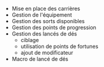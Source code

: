 - Mise en place des carrières
- Gestion de l'équipement
- Gestion des sorts disponibles
- Gestion des points de progression
- Gestion des lancés de dés
  - ciblage
  - utilisation de points de fortunes
  - ajout de modificateur
- Macro de lancé de dés